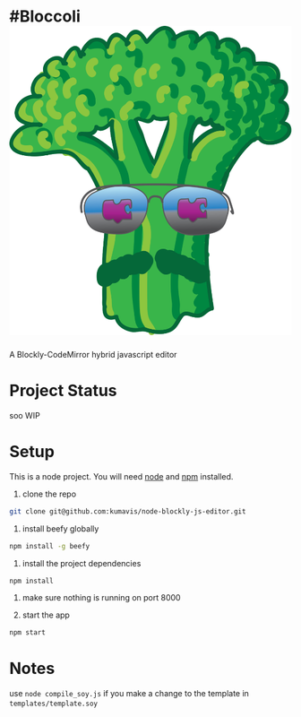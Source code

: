 #Bloccoli
![Bloccoli Logo](media/broccoli-logo1.png)
=====

A Blockly-CodeMirror hybrid javascript editor

Project Status
=====

soo WIP

Setup
=====

This is a node project. You will need [node](0) and [npm](1) installed.

1. clone the repo
```bash
git clone git@github.com:kumavis/node-blockly-js-editor.git
```

1. install beefy globally
```bash
npm install -g beefy
```

1. install the project dependencies
```bash
npm install
```

1. make sure nothing is running on port 8000

1. start the app
```bash
npm start
```

Notes
=====

use `node compile_soy.js` if you make a change to the template in `templates/template.soy`

[0]: http://nodejs.org/
[1]: https://npmjs.org/

